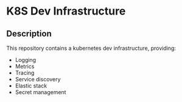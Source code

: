 # K8S Dev Infrastructure

## Description

This repository contains a kubernetes dev infrastructure, providing:

- Logging
- Metrics
- Tracing
- Service discovery
- Elastic stack
- Secret management
